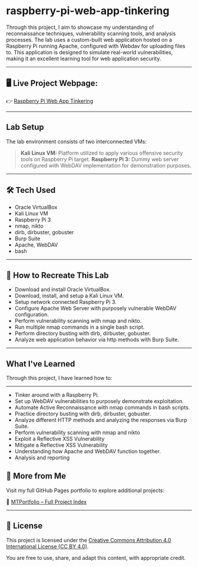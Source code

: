 # raspberry-pi-web-app-tinkering

Through this project, I aim to showcase my understanding of reconnaissance techniques, vulnerability scanning tools, and analysis processes. The lab uses a custom-built web application hosted on a Raspberry Pi running Apache, configured with Webdav for uploading files to. This application is designed to simulate real-world vulnerabilities, making it an excellent learning tool for web application security. 



---


## 🖥️ **Live Project Webpage:**  
👉 [Raspberry Pi Web App Tinkering](https://mark-thompson01.github.io/MTPortfolio/Lab%20Projects/Raspberry%20Pi%20Web%20App%20Tinkering/)


---


## Lab Setup
The lab environment consists of two interconnected VMs:

> **Kali Linux VM:** Platform utilized to apply various offensive security tools on Raspberry Pi target.
> **Raspberry Pi 3:** Dummy web server configured with WebDAV implementation for demonstration purposes.


---


## 🛠️ Tech Used
- Oracle VirtualBox
- Kali Linux VM
- Raspberry Pi 3
- nmap, nikto
- dirb, dirbuster, gobuster
- Burp Suite
- Apache, WebDAV
- bash


---


## 🔁 How to Recreate This Lab
- Download and install Oracle VirtualBox.
- Download, install, and setup a Kali Linux VM.
- Setup network connected Raspberry Pi 3.
- Configure Apache Web Server with purposely vulnerable WebDAV configuration.
- Perform vulnerability scanning with nmap and nikto.
- Run multiple nmap commands in a single bash script.
- Perform directory busting with dirb, dirbuster, gobuster.
- Analyze web application behavior via http methods with Burp Suite.




---


## What I've Learned
Through this project, I have learned how to:


---
- Tinker around with a Raspberry Pi.
- Set up WebDAV vulnerabilities to purposely demonstrate exploitation.
- Automate Active Reconnaissance with nmap commands in bash scripts.
- Practice directory busting with dirb, dirbuster, gobuster.
- Analyze different HTTP methods and analyzing the responses via Burp Suite.
- Perform vulnerability scanning with nmap and nikto
- Exploit a Reflective XSS Vulnerability
- Mitigate a Reflective XSS Vulnerability
- Understanding how Apache and WebDAV function together.
- Analysis and reporting


## 📁 More from Me

Visit my full GitHub Pages portfolio to explore additional projects:

🔗 [MTPortfolio – Full Project Index](https://mark-thompson01.github.io/MTPortfolio/)


---


## 📜 License

This project is licensed under the 
[Creative Commons Attribution 4.0 International License (CC BY 4.0)](https://creativecommons.org/licenses/by/4.0/).

You are free to use, share, and adapt this content, with appropriate credit.







